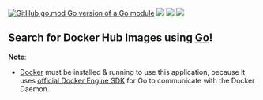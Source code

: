
[![GitHub go.mod Go version of a Go module](https://img.shields.io/github/go-mod/go-version/gomods/athens.svg)](https://github.com/gomods/athens) ![](https://img.shields.io/badge/OS-Linux-orange) ![](https://img.shields.io/badge/OS-macOS-black) ![](https://img.shields.io/badge/OS-Windows-blue)

## Search for Docker Hub Images using [Go](https://go.dev/)!

**Note**:

- [Docker](https://www.docker.com/) must be installed & running to use this application, because it uses [official Docker Engine SDK](https://docs.docker.com/engine/api/sdk/) for Go to communicate with the Docker Daemon.
